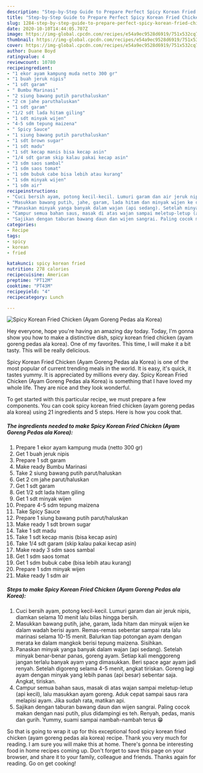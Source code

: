 ```yaml
---
description: "Step-by-Step Guide to Prepare Perfect Spicy Korean Fried Chicken (Ayam Goreng Pedas ala Korea)"
title: "Step-by-Step Guide to Prepare Perfect Spicy Korean Fried Chicken (Ayam Goreng Pedas ala Korea)"
slug: 1284-step-by-step-guide-to-prepare-perfect-spicy-korean-fried-chicken-ayam-goreng-pedas-ala-korea
date: 2020-10-10T14:44:05.707Z
image: https://img-global.cpcdn.com/recipes/e54a9ec9528d6919/751x532cq70/spicy-korean-fried-chicken-ayam-goreng-pedas-ala-korea-foto-resep-utama.jpg
thumbnail: https://img-global.cpcdn.com/recipes/e54a9ec9528d6919/751x532cq70/spicy-korean-fried-chicken-ayam-goreng-pedas-ala-korea-foto-resep-utama.jpg
cover: https://img-global.cpcdn.com/recipes/e54a9ec9528d6919/751x532cq70/spicy-korean-fried-chicken-ayam-goreng-pedas-ala-korea-foto-resep-utama.jpg
author: Duane Boyd
ratingvalue: 4
reviewcount: 10780
recipeingredient:
- "1 ekor ayam kampung muda netto 300 gr"
- "1 buah jeruk nipis"
- "1 sdt garam"
- " Bumbu Marinasi"
- "2 siung bawang putih paruthaluskan"
- "2 cm jahe paruthaluskan"
- "1 sdt garam"
- "1/2 sdt lada hitam giling"
- "1 sdt minyak wijen"
- "4-5 sdm tepung maizena"
- " Spicy Sauce"
- "1 siung bawang putih paruthaluskan"
- "1 sdt brown sugar"
- "1 sdt madu"
- "1 sdt kecap manis bisa kecap asin"
- "1/4 sdt garam skip kalau pakai kecap asin"
- "3 sdm saos sambal"
- "1 sdm saos tomat"
- "1 sdm bubuk cabe bisa lebih atau kurang"
- "1 sdm minyak wijen"
- "1 sdm air"
recipeinstructions:
- "Cuci bersih ayam, potong kecil-kecil. Lumuri garam dan air jeruk nipis, diamkan selama 10 menit lalu bilas hingga bersih."
- "Masukkan bawang putih, jahe, garam, lada hitam dan minyak wijen ke dalam wadah berisi ayam. Remas-remas sebentar sampai rata lalu marinasi selama 10-15 menit. Balurkan tiap potongan ayam dengan merata ke dalam mangkok berisi tepung maizena. Sisihkan."
- "Panaskan minyak yanga banyak dalam wajan (api sedang). Setelah minyak benar-benar panas, goreng ayam. Setiap kali menggoreng jangan terlalu banyak ayam yang dimasukkan. Beri space agar ayam jadi renyah. Setelah digoreng selama 4-5 menit, angkat tiriskan. Goreng lagi ayam dengan minyak yang lebih panas (api besar) sebentar saja. Angkat, tiriskan."
- "Campur semua bahan saus, masak di atas wajan sampai meletup-letup (api kecil), lalu masukkan ayam goreng. Aduk cepat sampai saus rara melapisi ayam. Jika sudah rata, matikan api."
- "Sajikan dengan taburan bawang daun dan wijen sangrai. Paling cocok makan dengan nasi putih, plus didampingi es teh. Renyah, pedas, manis dan gurih. Yummy, suami sampai nambah-nambah terus 😁"
categories:
- Recipe
tags:
- spicy
- korean
- fried

katakunci: spicy korean fried 
nutrition: 278 calories
recipecuisine: American
preptime: "PT12M"
cooktime: "PT43M"
recipeyield: "4"
recipecategory: Lunch

---
```



![Spicy Korean Fried Chicken (Ayam Goreng Pedas ala Korea)](https://img-global.cpcdn.com/recipes/e54a9ec9528d6919/751x532cq70/spicy-korean-fried-chicken-ayam-goreng-pedas-ala-korea-foto-resep-utama.jpg)

Hey everyone, hope you're having an amazing day today. Today, I'm gonna show you how to make a distinctive dish, spicy korean fried chicken (ayam goreng pedas ala korea). One of my favorites. This time, I will make it a bit tasty. This will be really delicious.

Spicy Korean Fried Chicken (Ayam Goreng Pedas ala Korea) is one of the most popular of current trending meals in the world. It is easy, it's quick, it tastes yummy. It is appreciated by millions every day. Spicy Korean Fried Chicken (Ayam Goreng Pedas ala Korea) is something that I have loved my whole life. They are nice and they look wonderful.




To get started with this particular recipe, we must prepare a few components. You can cook spicy korean fried chicken (ayam goreng pedas ala korea) using 21 ingredients and 5 steps. Here is how you cook that.

<!--inarticleads1-->

##### The ingredients needed to make Spicy Korean Fried Chicken (Ayam Goreng Pedas ala Korea):

1. Prepare 1 ekor ayam kampung muda (netto 300 gr)
1. Get 1 buah jeruk nipis
1. Prepare 1 sdt garam
1. Make ready  Bumbu Marinasi
1. Take 2 siung bawang putih parut/haluskan
1. Get 2 cm jahe parut/haluskan
1. Get 1 sdt garam
1. Get 1/2 sdt lada hitam giling
1. Get 1 sdt minyak wijen
1. Prepare 4-5 sdm tepung maizena
1. Take  Spicy Sauce
1. Prepare 1 siung bawang putih parut/haluskan
1. Make ready 1 sdt brown sugar
1. Take 1 sdt madu
1. Take 1 sdt kecap manis (bisa kecap asin)
1. Take 1/4 sdt garam (skip kalau pakai kecap asin)
1. Make ready 3 sdm saos sambal
1. Get 1 sdm saos tomat
1. Get 1 sdm bubuk cabe (bisa lebih atau kurang)
1. Prepare 1 sdm minyak wijen
1. Make ready 1 sdm air




<!--inarticleads2-->

##### Steps to make Spicy Korean Fried Chicken (Ayam Goreng Pedas ala Korea):

1. Cuci bersih ayam, potong kecil-kecil. Lumuri garam dan air jeruk nipis, diamkan selama 10 menit lalu bilas hingga bersih.
1. Masukkan bawang putih, jahe, garam, lada hitam dan minyak wijen ke dalam wadah berisi ayam. Remas-remas sebentar sampai rata lalu marinasi selama 10-15 menit. Balurkan tiap potongan ayam dengan merata ke dalam mangkok berisi tepung maizena. Sisihkan.
1. Panaskan minyak yanga banyak dalam wajan (api sedang). Setelah minyak benar-benar panas, goreng ayam. Setiap kali menggoreng jangan terlalu banyak ayam yang dimasukkan. Beri space agar ayam jadi renyah. Setelah digoreng selama 4-5 menit, angkat tiriskan. Goreng lagi ayam dengan minyak yang lebih panas (api besar) sebentar saja. Angkat, tiriskan.
1. Campur semua bahan saus, masak di atas wajan sampai meletup-letup (api kecil), lalu masukkan ayam goreng. Aduk cepat sampai saus rara melapisi ayam. Jika sudah rata, matikan api.
1. Sajikan dengan taburan bawang daun dan wijen sangrai. Paling cocok makan dengan nasi putih, plus didampingi es teh. Renyah, pedas, manis dan gurih. Yummy, suami sampai nambah-nambah terus 😁




So that is going to wrap it up for this exceptional food spicy korean fried chicken (ayam goreng pedas ala korea) recipe. Thank you very much for reading. I am sure you will make this at home. There's gonna be interesting food in home recipes coming up. Don't forget to save this page on your browser, and share it to your family, colleague and friends. Thanks again for reading. Go on get cooking!
